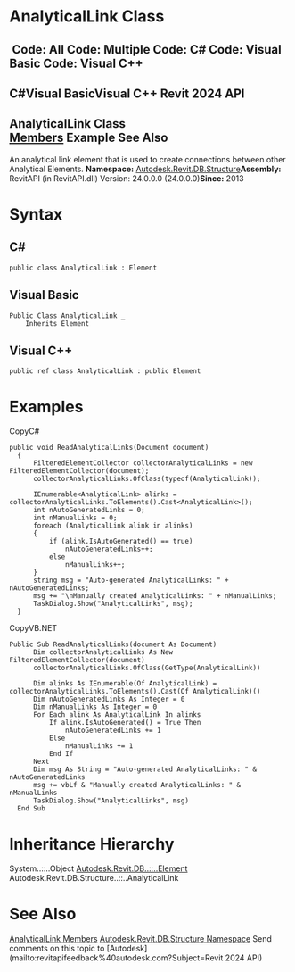 # AnalyticalLink Class

﻿
 Code: All Code: Multiple Code: C# Code: Visual Basic Code: Visual C++   
---  
C#Visual BasicVisual C++
Revit 2024 API  
---  
AnalyticalLink Class  
[Members](a7c59105-2284-6eeb-bcc4-b9e96f012be2.md "AnalyticalLink Members") Example See Also  
---  
An analytical link element that is used to create connections between other Analytical Elements. 
**Namespace:** [Autodesk.Revit.DB.Structure](d586b341-f687-9d90-e96d-255806b7d4fc.md "Autodesk.Revit.DB.Structure Namespace")**Assembly:** RevitAPI (in RevitAPI.dll) Version: 24.0.0.0 (24.0.0.0)**Since:** 2013 
# Syntax
C#  
---  
```text
public class AnalyticalLink : Element
```
  
Visual Basic  
---  
```text
Public Class AnalyticalLink _
	Inherits Element
```
  
Visual C++  
---  
```text
public ref class AnalyticalLink : public Element
```
  
# Examples
CopyC#
```text
public void ReadAnalyticalLinks(Document document)
  {
      FilteredElementCollector collectorAnalyticalLinks = new FilteredElementCollector(document);
      collectorAnalyticalLinks.OfClass(typeof(AnalyticalLink));

      IEnumerable<AnalyticalLink> alinks = collectorAnalyticalLinks.ToElements().Cast<AnalyticalLink>();
      int nAutoGeneratedLinks = 0;
      int nManualLinks = 0;
      foreach (AnalyticalLink alink in alinks)
      {
          if (alink.IsAutoGenerated() == true)
              nAutoGeneratedLinks++;
          else
              nManualLinks++;
      }
      string msg = "Auto-generated AnalyticalLinks: " + nAutoGeneratedLinks;
      msg += "\nManually created AnalyticalLinks: " + nManualLinks;
      TaskDialog.Show("AnalyticalLinks", msg);
  }
```

CopyVB.NET
```text
Public Sub ReadAnalyticalLinks(document As Document)
      Dim collectorAnalyticalLinks As New FilteredElementCollector(document)
      collectorAnalyticalLinks.OfClass(GetType(AnalyticalLink))

      Dim alinks As IEnumerable(Of AnalyticalLink) = collectorAnalyticalLinks.ToElements().Cast(Of AnalyticalLink)()
      Dim nAutoGeneratedLinks As Integer = 0
      Dim nManualLinks As Integer = 0
      For Each alink As AnalyticalLink In alinks
          If alink.IsAutoGenerated() = True Then
              nAutoGeneratedLinks += 1
          Else
              nManualLinks += 1
          End If
      Next
      Dim msg As String = "Auto-generated AnalyticalLinks: " & nAutoGeneratedLinks
      msg += vbLf & "Manually created AnalyticalLinks: " & nManualLinks
      TaskDialog.Show("AnalyticalLinks", msg)
  End Sub
```

# Inheritance Hierarchy
System..::..Object [Autodesk.Revit.DB..::..Element](eb16114f-69ea-f4de-0d0d-f7388b105a16.md "Element Class") Autodesk.Revit.DB.Structure..::..AnalyticalLink
# See Also
[AnalyticalLink Members](a7c59105-2284-6eeb-bcc4-b9e96f012be2.md "AnalyticalLink Members")
[Autodesk.Revit.DB.Structure Namespace](d586b341-f687-9d90-e96d-255806b7d4fc.md "Autodesk.Revit.DB.Structure Namespace")
Send comments on this topic to [Autodesk](mailto:revitapifeedback%40autodesk.com?Subject=Revit 2024 API)